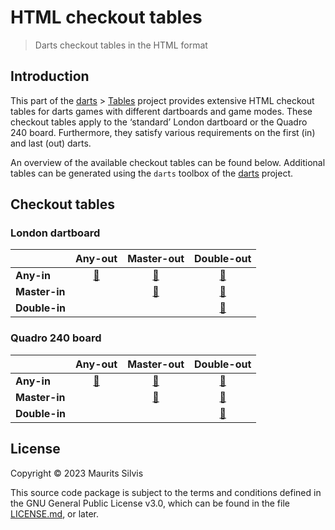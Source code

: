 # HTML checkout tables

> Darts checkout tables in the HTML format

## Introduction

This part of the [darts](https://github.com/mauritssilvis/darts) > [Tables](https://github.com/mauritssilvis/darts/tree/main/tables) project provides extensive HTML checkout tables for darts games with different dartboards and game modes.
These checkout tables apply to the ‘standard’ London dartboard or the Quadro 240 board.
Furthermore, they satisfy various requirements on the first (in) and last (out) darts.

An overview of the available checkout tables can be found below.
Additional tables can be generated using the `darts` toolbox of the [darts](https://github.com/mauritssilvis/darts) project.

## Checkout tables

### London dartboard

|               |               **Any-out**               |                **Master-out**                 |                **Double-out**                 |
|:--------------|:---------------------------------------:|:---------------------------------------------:|:---------------------------------------------:|
| **Any-in**    | [🔗](london/London_any_in_any_out.html) |  [🔗](london/London_any_in_master_out.html)   |  [🔗](london/London_any_in_double_out.html)   |
| **Master-in** |                                         | [🔗](london/London_master_in_master_out.html) | [🔗](london/London_master_in_double_out.html) |
| **Double-in** |                                         |                                               | [🔗](london/London_double_in_double_out.html) |

### Quadro 240 board

|               |               **Any-out**               |                **Master-out**                 |                **Double-out**                 |
|:--------------|:---------------------------------------:|:---------------------------------------------:|:---------------------------------------------:|
| **Any-in**    | [🔗](quadro/Quadro_any_in_any_out.html) |  [🔗](quadro/Quadro_any_in_master_out.html)   |  [🔗](quadro/Quadro_any_in_double_out.html)   |
| **Master-in** |                                         | [🔗](quadro/Quadro_master_in_master_out.html) | [🔗](quadro/Quadro_master_in_double_out.html) |
| **Double-in** |                                         |                                               | [🔗](quadro/Quadro_double_in_double_out.html) |

## License

Copyright © 2023 Maurits Silvis

This source code package is subject to the terms and conditions defined in the GNU General Public License v3.0, which can be found in the file [LICENSE.md](LICENSE.md), or later.
